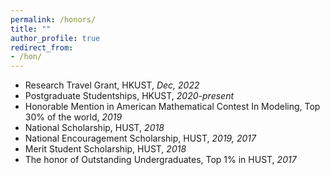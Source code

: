 ```yaml
---
permalink: /honors/
title: ""
author_profile: true
redirect_from: 
- /hon/
---
```


- Research Travel Grant, HKUST, *Dec, 2022*
- Postgraduate Studentships, HKUST, *2020-present*
- Honorable Mention in American Mathematical Contest In Modeling, Top 30% of the world, *2019*
- National Scholarship, HUST, *2018*
- National Encouragement Scholarship, HUST, *2019, 2017*
- Merit Student Scholarship, HUST, *2018*
- The honor of Outstanding Undergraduates, Top 1% in HUST, *2017*
